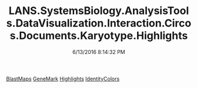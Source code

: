 ﻿---
title: LANS.SystemsBiology.AnalysisTools.DataVisualization.Interaction.Circos.Documents.Karyotype.Highlights
date: 6/13/2016 8:14:32 PM
---

[BlastMaps](T-LANS.SystemsBiology.AnalysisTools.DataVisualization.Interaction.Circos.Documents.Karyotype.Highlights.BlastMaps.html)
[GeneMark](T-LANS.SystemsBiology.AnalysisTools.DataVisualization.Interaction.Circos.Documents.Karyotype.Highlights.GeneMark.html)
[Highlights](T-LANS.SystemsBiology.AnalysisTools.DataVisualization.Interaction.Circos.Documents.Karyotype.Highlights.Highlights.html)
[IdentityColors](T-LANS.SystemsBiology.AnalysisTools.DataVisualization.Interaction.Circos.Documents.Karyotype.Highlights.IdentityColors.html)
